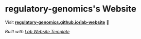 
# regulatory-genomics's Website

Visit **[regulatory-genomics.github.io/lab-website](https://regulatory-genomics.github.io/lab-website)** 🚀

_Built with [Lab Website Template](https://greene-lab.gitbook.io/lab-website-template-docs)_

